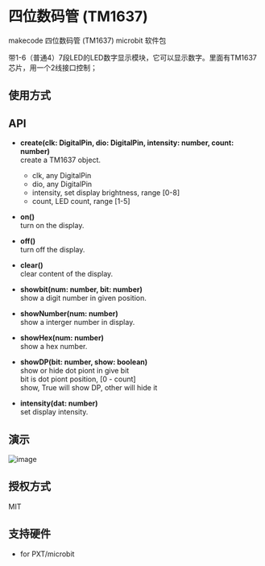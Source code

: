﻿# 四位数码管 (TM1637)
makecode 四位数码管 (TM1637) microbit 软件包

带1-6（普通4）7段LED的LED数字显示模块，它可以显示数字。里面有TM1637芯片，用一个2线接口控制；

## 使用方式

## API

- **create(clk: DigitalPin, dio: DigitalPin, intensity: number, count: number)**  
create a TM1637 object.  
  - clk, any DigitalPin  
  - dio, any DigitalPin  
  - intensity, set display brightness, range [0-8]  
  - count, LED count, range [1-5]  

- **on()**  
turn on the display.  

- **off()**  
turn off the display.  

- **clear()**  
clear content of the display.  

- **showbit(num: number, bit: number)**  
show a digit number in given position.  

- **showNumber(num: number)**  
show a interger number in display.  

- **showHex(num: number)**  
show a hex number.  

- **showDP(bit: number, show: boolean)**  
show or hide dot piont in give bit  
bit is dot piont position, [0 - count]  
show, True will show DP, other will hide it  

- **intensity(dat: number)**  
set display intensity.  

## 演示

![image](https://github.com/zhuning239/TM1637/blob/master/demo.jpg)

## 授权方式  

MIT

## 支持硬件 

* for PXT/microbit


